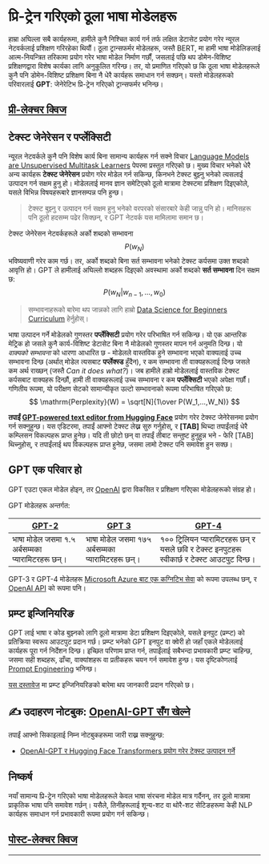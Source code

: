 <!--
CO_OP_TRANSLATOR_METADATA:
{
  "original_hash": "97836d30a6bec736f8e3b4411c572bc2",
  "translation_date": "2025-09-23T07:23:41+00:00",
  "source_file": "lessons/5-NLP/20-LangModels/README.md",
  "language_code": "ne"
}
-->
# प्रि-ट्रेन गरिएको ठूला भाषा मोडेलहरू

हाम्रा अघिल्ला सबै कार्यहरूमा, हामीले कुनै निश्चित कार्य गर्न तर्फ लक्षित डेटासेट प्रयोग गरेर न्यूरल नेटवर्कलाई प्रशिक्षण गरिरहेका थियौं। ठूला ट्रान्सफर्मर मोडेलहरू, जस्तै BERT, मा हामी भाषा मोडेलिङलाई आत्म-नियन्त्रित तरिकामा प्रयोग गरेर भाषा मोडेल निर्माण गर्छौं, जसलाई पछि थप डोमेन-विशिष्ट प्रशिक्षणद्वारा विशेष कार्यका लागि अनुकूलित गरिन्छ। तर, यो प्रमाणित गरिएको छ कि ठूला भाषा मोडेलहरूले कुनै पनि डोमेन-विशिष्ट प्रशिक्षण बिना नै धेरै कार्यहरू समाधान गर्न सक्छन्। यस्तो मोडेलहरूको परिवारलाई **GPT**: जेनेरेटिभ प्रि-ट्रेन गरिएको ट्रान्सफर्मर भनिन्छ।

## [प्री-लेक्चर क्विज](https://ff-quizzes.netlify.app/en/ai/quiz/39)

## टेक्स्ट जेनेरेसन र पर्प्लेक्सिटी

न्यूरल नेटवर्कले कुनै पनि विशेष कार्य बिना सामान्य कार्यहरू गर्न सक्ने विचार [Language Models are Unsupervised Multitask Learners](https://cdn.openai.com/better-language-models/language_models_are_unsupervised_multitask_learners.pdf) पेपरमा प्रस्तुत गरिएको छ। मुख्य विचार भनेको धेरै अन्य कार्यहरू **टेक्स्ट जेनेरेसन** प्रयोग गरेर मोडेल गर्न सकिन्छ, किनभने टेक्स्ट बुझ्नु भनेको त्यसलाई उत्पादन गर्न सक्षम हुनु हो। मोडेललाई मानव ज्ञान समेटिएको ठूलो मात्रामा टेक्स्टमा प्रशिक्षण दिइएकोले, यसले विभिन्न विषयहरूबारे ज्ञानसम्पन्न पनि हुन्छ।

> टेक्स्ट बुझ्नु र उत्पादन गर्न सक्षम हुनु भनेको वरपरको संसारबारे केही जान्नु पनि हो। मानिसहरू पनि ठूलो हदसम्म पढेर सिक्छन्, र GPT नेटवर्क यस मामिलामा समान छ।

टेक्स्ट जेनेरेसन नेटवर्कहरूले अर्को शब्दको सम्भावना $$P(w_N)$$ भविष्यवाणी गरेर काम गर्छ। तर, अर्को शब्दको बिना सर्त सम्भावना भनेको टेक्स्ट कर्पसमा उक्त शब्दको आवृत्ति हो। GPT ले हामीलाई अघिल्लो शब्दहरू दिइएको अवस्थामा अर्को शब्दको **सर्त सम्भावना** दिन सक्षम छ: $$P(w_N | w_{n-1}, ..., w_0)$$

> सम्भावनाहरूको बारेमा थप जान्नको लागि हाम्रो [Data Science for Beginners Curriculum](https://github.com/microsoft/Data-Science-For-Beginners/tree/main/1-Introduction/04-stats-and-probability) हेर्नुहोस्।

भाषा उत्पादन गर्ने मोडेलको गुणस्तर **पर्प्लेक्सिटी** प्रयोग गरेर परिभाषित गर्न सकिन्छ। यो एक आन्तरिक मेट्रिक हो जसले कुनै कार्य-विशिष्ट डेटासेट बिना नै मोडेलको गुणस्तर मापन गर्न अनुमति दिन्छ। यो *वाक्यको सम्भावना* को धारणा आधारित छ - मोडेलले वास्तविक हुने सम्भावना भएको वाक्यलाई उच्च सम्भावना दिन्छ (अर्थात् मोडेल त्यसबाट **पर्प्लेक्स्ड** हुँदैन), र कम सम्भावना ती वाक्यहरूलाई दिन्छ जसले कम अर्थ राख्छन् (जस्तै *Can it does what?*)। जब हामीले हाम्रो मोडेललाई वास्तविक टेक्स्ट कर्पसबाट वाक्यहरू दिन्छौं, हामी ती वाक्यहरूलाई उच्च सम्भावना र कम **पर्प्लेक्सिटी** भएको अपेक्षा गर्छौं। गणितीय रूपमा, यो परीक्षण सेटको सामान्यीकृत उल्टो सम्भावनाको रूपमा परिभाषित गरिएको छ:
$$
\mathrm{Perplexity}(W) = \sqrt[N]{1\over P(W_1,...,W_N)}
$$ 

**तपाईं [GPT-powered text editor from Hugging Face](https://transformer.huggingface.co/doc/gpt2-large)** प्रयोग गरेर टेक्स्ट जेनेरेसनमा प्रयोग गर्न सक्नुहुन्छ। यस एडिटरमा, तपाईं आफ्नो टेक्स्ट लेख्न सुरु गर्नुहोस्, र **[TAB]** थिच्दा तपाईंलाई धेरै कम्प्लिसन विकल्पहरू प्राप्त हुनेछ। यदि ती छोटो छन् वा तपाईं तीबाट सन्तुष्ट हुनुहुन्न भने - फेरि [TAB] थिच्नुहोस्, र तपाईंलाई थप विकल्पहरू प्राप्त हुनेछ, जसमा लामो टेक्स्ट पनि समावेश हुन सक्छ।

## GPT एक परिवार हो

GPT एउटा एकल मोडेल होइन, तर [OpenAI](https://openai.com) द्वारा विकसित र प्रशिक्षण गरिएका मोडेलहरूको संग्रह हो।

GPT मोडेलहरू अन्तर्गत:

| [GPT-2](https://huggingface.co/docs/transformers/model_doc/gpt2#openai-gpt2) | [GPT 3](https://openai.com/research/language-models-are-few-shot-learners) | [GPT-4](https://openai.com/gpt-4) |
| -- | -- | -- |
|भाषा मोडेल जसमा १.५ अर्बसम्मका प्यारामिटरहरू छन्। | भाषा मोडेल जसमा १७५ अर्बसम्मका प्यारामिटरहरू छन्। | १०० ट्रिलियन प्यारामिटरहरू छन् र यसले छवि र टेक्स्ट इनपुटहरू स्वीकार्छ र टेक्स्ट आउटपुट दिन्छ। |

GPT-3 र GPT-4 मोडेलहरू [Microsoft Azure बाट एक कग्निटिभ सेवा](https://azure.microsoft.com/en-us/services/cognitive-services/openai-service/#overview?WT.mc_id=academic-77998-cacaste) को रूपमा उपलब्ध छन्, र [OpenAI API](https://openai.com/api/) को रूपमा पनि।

## प्रम्प्ट इन्जिनियरिङ

GPT लाई भाषा र कोड बुझ्नको लागि ठूलो मात्रामा डेटा प्रशिक्षण दिइएकोले, यसले इनपुट (प्रम्प्ट) को प्रतिक्रिया स्वरूप आउटपुट प्रदान गर्छ। प्रम्प्ट भनेको GPT इनपुट वा क्वेरी हो जहाँ एकले मोडेललाई कार्यहरू पूरा गर्न निर्देशन दिन्छ। इच्छित परिणाम प्राप्त गर्न, तपाईंलाई सबैभन्दा प्रभावकारी प्रम्प्ट चाहिन्छ, जसमा सही शब्दहरू, ढाँचा, वाक्यांशहरू वा प्रतीकहरू चयन गर्न समावेश हुन्छ। यस दृष्टिकोणलाई [Prompt Engineering](https://learn.microsoft.com/en-us/shows/ai-show/the-basics-of-prompt-engineering-with-azure-openai-service?WT.mc_id=academic-77998-bethanycheum) भनिन्छ।

[यस दस्तावेज](https://learn.microsoft.com/en-us/semantic-kernel/prompt-engineering/?WT.mc_id=academic-77998-bethanycheum) मा प्रम्प्ट इन्जिनियरिङको बारेमा थप जानकारी प्रदान गरिएको छ।

## ✍️ उदाहरण नोटबुक: [OpenAI-GPT सँग खेल्ने](GPT-PyTorch.ipynb)

तपाईं आफ्नो सिकाइलाई निम्न नोटबुकहरूमा जारी राख्न सक्नुहुन्छ:

* [OpenAI-GPT र Hugging Face Transformers प्रयोग गरेर टेक्स्ट उत्पादन गर्ने](GPT-PyTorch.ipynb)

## निष्कर्ष

नयाँ सामान्य प्रि-ट्रेन गरिएको भाषा मोडेलहरूले केवल भाषा संरचना मोडेल मात्र गर्दैनन्, तर ठूलो मात्रामा प्राकृतिक भाषा पनि समावेश गर्छन्। यसैले, तिनीहरूलाई शून्य-शट वा थोरै-शट सेटिङहरूमा केही NLP कार्यहरू समाधान गर्न प्रभावकारी रूपमा प्रयोग गर्न सकिन्छ।

## [पोस्ट-लेक्चर क्विज](https://ff-quizzes.netlify.app/en/ai/quiz/40)

---

